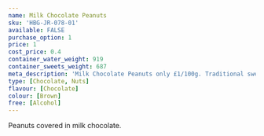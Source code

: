 ```yaml
---
name: Milk Chocolate Peanuts
sku: 'HBG-JR-078-01'
available: FALSE
purchase_option: 1
price: 1
cost_price: 0.4
container_water_weight: 919
container_sweets_weight: 687
meta_description: 'Milk Chocolate Peanuts only £1/100g. Traditional sweets and more at Humbugs Confectionery Store. Specialists in satisfying your sweet tooth!'
type: [Chocolate, Nuts]
flavour: [Chocolate]
colour: [Brown]
free: [Alcohol]
---
```

Peanuts covered in milk chocolate.